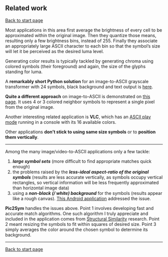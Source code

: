 ## Related work ##
[Back to start page](../ReadMe.md)

Most applications in this area first average the brightness of every cell to be approximated within the original image. Then they quantize those means, resulting only a few brightness bins, instead of 255. Finally they associate an appropriately large ASCII character to each bin so that the symbol’s size will let it be perceived as the desired luma level. 

Generating color results is typically tackled by generating chroma using colored symbols (their foreground) and again, the size of the glyphs standing for luma.
 
A **remarkably short Python solution** for an image-to-ASCII grayscale transformer with 24 symbols, black background and text output is [here](https://gist.github.com/cdiener/10491632).

**Quite a different approach** on image-to-ASCII is demonstrated on [this page](https://larc.unt.edu/ian/art/ascii/color/). It uses 4 or 3 colored neighbor symbols to represent a single pixel from the original image.

Another interesting related application is **VLC**, which has an [ASCII play mode](https://www.youtube.com/watch?v=fuQjDfZ9lV4) running in a console with its 16 available colors.

Other applications **don’t stick to using same size symbols** or to **position them vertically**.

----------

Among the many image/video-to-ASCII applications only a few tackle:

1.	***large symbol sets*** (more difficult to find appropriate matches quick enough)
2.	the problems raised by the ***less-ideal aspect-ratio of the original symbols*** (results are less accurate vertically, as symbols occupy vertical rectangles, so vertical information will be less frequently approximated than horizontal image data)
3.	using a ***non-black (/ white) background*** for the symbols (results appear like a rough canvas). [This Android application](https://play.google.com/store/apps/details?id=com.muri.asciiart&hl=en) addressed the issue.

**Pic2Sym** handles the issues above. Point 1 involves developing fast and accurate match algorithms. One such algorithm I truly appreciate and included in the application comes from [Structural Similarity](https://ece.uwaterloo.ca/~z70wang/research/ssim) research. Point 2 meant resizing the symbols to fit within squares of desired size. Point 3 simply averages the color around the chosen symbol to determine its background.


----------

[Back to start page](../ReadMe.md)

